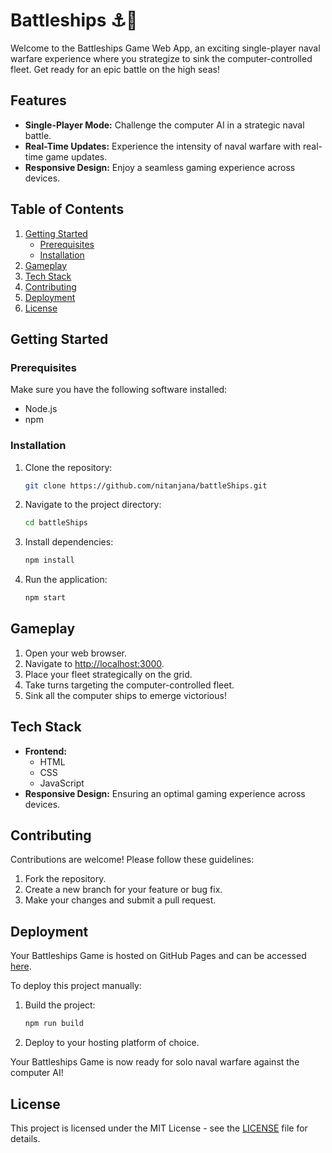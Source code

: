 # Battleships ⚓🚢

Welcome to the Battleships Game Web App, an exciting single-player naval warfare experience where you strategize to sink the computer-controlled fleet. Get ready for an epic battle on the high seas!

## Features

- **Single-Player Mode:** Challenge the computer AI in a strategic naval battle.
- **Real-Time Updates:** Experience the intensity of naval warfare with real-time game updates.
- **Responsive Design:** Enjoy a seamless gaming experience across devices.

## Table of Contents

1. [Getting Started](#getting-started)
    - [Prerequisites](#prerequisites)
    - [Installation](#installation)
2. [Gameplay](#gameplay)
3. [Tech Stack](#tech-stack)
4. [Contributing](#contributing)
5. [Deployment](#deployment)
6. [License](#license)

## Getting Started

### Prerequisites

Make sure you have the following software installed:

- Node.js
- npm

### Installation

1. Clone the repository:

    ```bash
    git clone https://github.com/nitanjana/battleShips.git
    ```

2. Navigate to the project directory:

    ```bash
    cd battleShips
    ```

3. Install dependencies:

    ```bash
    npm install
    ```

4. Run the application:

    ```bash
    npm start
    ```

## Gameplay

1. Open your web browser.
2. Navigate to [http://localhost:3000](http://localhost:3000).
3. Place your fleet strategically on the grid.
4. Take turns targeting the computer-controlled fleet.
5. Sink all the computer ships to emerge victorious!

## Tech Stack

- **Frontend:**
  - HTML
  - CSS
  - JavaScript
- **Responsive Design:** Ensuring an optimal gaming experience across devices.

## Contributing

Contributions are welcome! Please follow these guidelines:

1. Fork the repository.
2. Create a new branch for your feature or bug fix.
3. Make your changes and submit a pull request.

## Deployment

Your Battleships Game is hosted on GitHub Pages and can be accessed [here](https://nitanjana.github.io/battleShips/).

To deploy this project manually:

1. Build the project:

    ```bash
    npm run build
    ```

2. Deploy to your hosting platform of choice.

Your Battleships Game is now ready for solo naval warfare against the computer AI!

## License

This project is licensed under the MIT License - see the [LICENSE](LICENSE) file for details.
